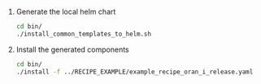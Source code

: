 
1. Generate the local helm chart 

    ```bash
    cd bin/
    ./install_common_templates_to_helm.sh
    ```

2. Install the generated components

    ```bash
    cd bin/
    ./install -f ../RECIPE_EXAMPLE/example_recipe_oran_i_release.yaml 

    ```
